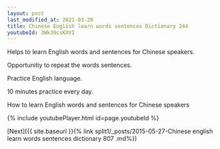 ```yaml
---
layout: post
last_modified_at: 2021-03-29
title: Chinese English learn words sentences Dictionary 244 
youtubeId: 3Wk30csKXVI
---
```

 
 
Helps to learn English words and sentences for Chinese speakers.

Opportunitiy to repeat the words sentences. 

Practice English language. 
 
10 minutes practice every day. 
 
How to learn English words and sentences for Chinese speakers 
 
{% include youtubePlayer.html id=page.youtubeId %}
 
 
[Next]({{ site.baseurl }}{% link  split1/_posts/2015-05-27-Chinese english learn words sentences dictionary 807 .md%})
 
